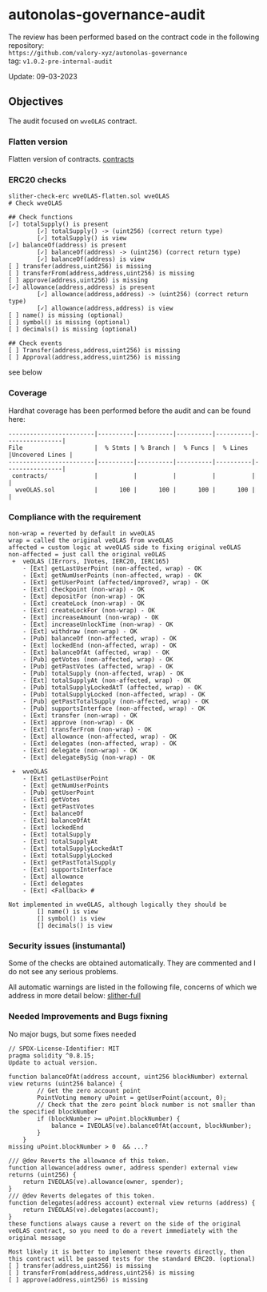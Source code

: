 # autonolas-governance-audit
The review has been performed based on the contract code in the following repository:<br>
`https://github.com/valory-xyz/autonolas-governance` <br>
tag: `v1.0.2-pre-internal-audit` <br> 

Update: 09-03-2023  <br>

## Objectives
The audit focused on `wveOLAS` contract.

### Flatten version
Flatten version of contracts. [contracts](https://github.com/valory-xyz/autonolas-governance/blob/main/audits/internal2/analysis/contracts)

### ERC20 checks
```
slither-check-erc wveOLAS-flatten.sol wveOLAS
# Check wveOLAS

## Check functions
[✓] totalSupply() is present
        [✓] totalSupply() -> (uint256) (correct return type)
        [✓] totalSupply() is view
[✓] balanceOf(address) is present
        [✓] balanceOf(address) -> (uint256) (correct return type)
        [✓] balanceOf(address) is view
[ ] transfer(address,uint256) is missing 
[ ] transferFrom(address,address,uint256) is missing 
[ ] approve(address,uint256) is missing 
[✓] allowance(address,address) is present
        [✓] allowance(address,address) -> (uint256) (correct return type)
        [✓] allowance(address,address) is view
[ ] name() is missing (optional)
[ ] symbol() is missing (optional)
[ ] decimals() is missing (optional)

## Check events
[ ] Transfer(address,address,uint256) is missing
[ ] Approval(address,address,uint256) is missing
```
see below

### Coverage
Hardhat coverage has been performed before the audit and can be found here:
```
------------------------|----------|----------|----------|----------|----------------|
File                    |  % Stmts | % Branch |  % Funcs |  % Lines |Uncovered Lines |
------------------------|----------|----------|----------|----------|----------------|
 contracts/             |          |          |          |          |                |
  wveOLAS.sol           |      100 |      100 |      100 |      100 |                |
```

### Сompliance with the requirement
```
non-wrap = reverted by default in wveOLAS
wrap = called the original veOLAS from wveOLAS
affected = custom logic at wveOLAS side to fixing original veOLAS
non-affected = just call the original veOLAS
 +  veOLAS (IErrors, IVotes, IERC20, IERC165)
    - [Ext] getLastUserPoint (non-affected, wrap) - OK
    - [Ext] getNumUserPoints (non-affected, wrap) - OK
    - [Ext] getUserPoint (affected/improved?, wrap) - OK 
    - [Ext] checkpoint (non-wrap) - OK
    - [Ext] depositFor (non-wrap) - OK
    - [Ext] createLock (non-wrap) - OK
    - [Ext] createLockFor (non-wrap) - OK
    - [Ext] increaseAmount (non-wrap) - OK
    - [Ext] increaseUnlockTime (non-wrap) - OK
    - [Ext] withdraw (non-wrap) - OK
    - [Pub] balanceOf (non-affected, wrap) - OK
    - [Ext] lockedEnd (non-affected, wrap) - OK
    - [Ext] balanceOfAt (affected, wrap) - OK
    - [Pub] getVotes (non-affected, wrap) - OK
    - [Pub] getPastVotes (affected, wrap) - OK
    - [Pub] totalSupply (non-affected, wrap) - OK
    - [Ext] totalSupplyAt (non-affected, wrap) - OK
    - [Pub] totalSupplyLockedAtT (affected, wrap) - OK
    - [Pub] totalSupplyLocked (non-affected, wrap) - OK
    - [Pub] getPastTotalSupply (non-affected, wrap) - OK
    - [Pub] supportsInterface (non-affected, wrap) - OK
    - [Ext] transfer (non-wrap) - OK
    - [Ext] approve (non-wrap) - OK
    - [Ext] transferFrom (non-wrap) - OK
    - [Ext] allowance (non-affected, wrap) - OK
    - [Ext] delegates (non-affected, wrap) - OK
    - [Ext] delegate (non-wrap) - OK
    - [Ext] delegateBySig (non-wrap) - OK

 +  wveOLAS 
    - [Ext] getLastUserPoint 
    - [Ext] getNumUserPoints 
    - [Pub] getUserPoint
    - [Ext] getVotes
    - [Ext] getPastVotes
    - [Ext] balanceOf
    - [Ext] balanceOfAt
    - [Ext] lockedEnd
    - [Ext] totalSupply
    - [Ext] totalSupplyAt
    - [Ext] totalSupplyLockedAtT
    - [Ext] totalSupplyLocked
    - [Ext] getPastTotalSupply
    - [Ext] supportsInterface
    - [Ext] allowance
    - [Ext] delegates
    - [Ext] <Fallback> #

Not implemented in wveOLAS, although logically they should be
        [] name() is view
        [] symbol() is view
        [] decimals() is view
```

### Security issues (instumantal)
Some of the checks are obtained automatically. They are commented and I do not see any serious problems.

All automatic warnings are listed in the following file, concerns of which we address in more detail below:
[slither-full](https://github.com/valory-xyz/autonolas-governance/blob/main/audits/internal2/analysis/slither_full.txt)

### Needed Improvements and Bugs fixning
No major bugs, but some fixes needed
```
// SPDX-License-Identifier: MIT
pragma solidity ^0.8.15;
Update to actual version.

function balanceOfAt(address account, uint256 blockNumber) external view returns (uint256 balance) {
        // Get the zero account point
        PointVoting memory uPoint = getUserPoint(account, 0);
        // Check that the zero point block number is not smaller than the specified blockNumber
        if (blockNumber >= uPoint.blockNumber) {
            balance = IVEOLAS(ve).balanceOfAt(account, blockNumber);
        }
    }
missing uPoint.blockNumber > 0  && ...?

/// @dev Reverts the allowance of this token.
function allowance(address owner, address spender) external view returns (uint256) {
    return IVEOLAS(ve).allowance(owner, spender);
}
/// @dev Reverts delegates of this token.
function delegates(address account) external view returns (address) {
    return IVEOLAS(ve).delegates(account);
}
these functions always cause a revert on the side of the original veOLAS contract, so you need to do a revert immediately with the original message

Most likely it is better to implement these reverts directly, then this contract will be passed tests for the standard ERC20. (optional)
[ ] transfer(address,uint256) is missing 
[ ] transferFrom(address,address,uint256) is missing 
[ ] approve(address,uint256) is missing
```


 
